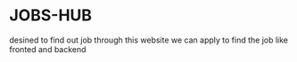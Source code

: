 # JOBS-HUB
desined to find out job through this website
we can apply to find  the job  like fronted and backend
